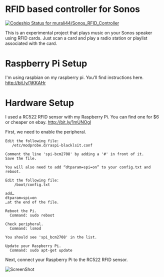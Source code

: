 RFID based controller for Sonos
===============================

[ ![Codeship Status for murali44/Sonos_RFID_Controller](https://www.codeship.io/projects/a2d7e410-dde9-0131-2d72-66d7dc599325/status)](https://www.codeship.io/projects/24742)

This is an experimental project that plays music on your
Sonos speaker using RFID cards. Just scan a card and play
a radio station or playlist associated with the card.


Raspberry Pi Setup
==================

I'm using raspbian on my raspberry pi.
You'll find instructions here. http://bit.ly/1jKKAHr

Hardware Setup
==============

I used a RC522 RFID sensor with my Raspberry Pi.
You can find one for $6 or cheaper on ebay. http://bit.ly/1mUNOgl


First, we need to enable the peripheral.

    Edit the following file:
       /etc/modprobe.d/raspi-blacklsit.conf

    Comment the line 'spi-bcm2708' by adding a '#' in front of it. 
    Save the file.
    
    You will also need to add “dtparam=spi=on” to your config.txt and reboot.

    Edit the following file:
        /boot/config.txt

    add…  
    dtparam=spi=on
    …at the end of the file.

    Reboot the Pi.
      Command: sudo reboot

    Check peripheral.
      Command: lsmod

    You should see 'spi_bcm2708' in the list.

    Update your Raspberry Pi.
      Command: sudo apt-get update


 Next, connect your Raspberry Pi to the RC522 RFID sensor.

 ![ScreenShot](http://3.bp.blogspot.com/-93KdBuWD1g8/UdEamKhesBI/AAAAAAAADdg/AtIY45vsAgs/s715/Diagrama_Conexion.jpeg)
